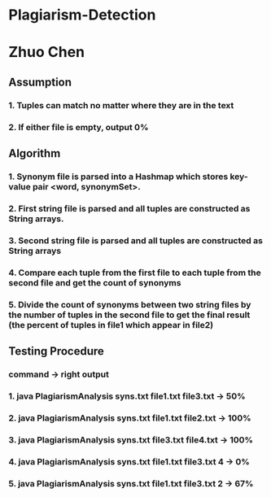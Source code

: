 # Plagiarism-Detection
# Zhuo Chen
## Assumption
### 1. Tuples can match no matter where they are in the text
### 2. If either file is empty, output 0%
## Algorithm
### 1. Synonym file is parsed into a Hashmap which stores key-value pair <word, synonymSet>.<br>
### 2. First string file is parsed and all tuples are constructed as String arrays.<br>
### 3. Second string file is parsed and all tuples are constructed as String arrays<br>
### 4. Compare each tuple from the first file to each tuple from the second file and get the count of synonyms
### 5. Divide the count of synonyms between two string files by the number of tuples in the second file to get the final result (the percent of tuples in file1 which appear in file2)
## Testing Procedure
### command -> right output
### 1. java PlagiarismAnalysis syns.txt file1.txt file3.txt  -> 50%
### 2. java PlagiarismAnalysis syns.txt file1.txt file2.txt  -> 100%
### 3. java PlagiarismAnalysis syns.txt file3.txt file4.txt -> 100%
### 4. java PlagiarismAnalysis syns.txt file1.txt file3.txt 4 -> 0%
### 5. java PlagiarismAnalysis syns.txt file1.txt file3.txt 2 -> 67%
